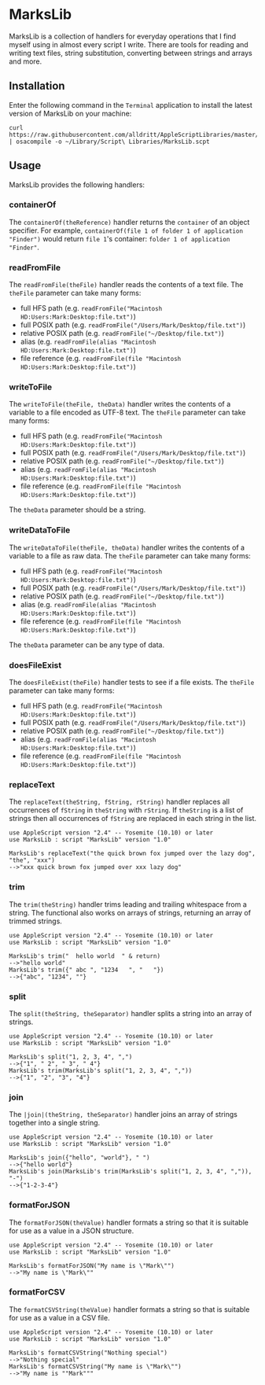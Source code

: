 # MarksLib

MarksLib is a collection of handlers for everyday operations that I find myself using in almost every script I write.  There are tools for reading and writing text files, string substitution, converting between strings and arrays and more.


## Installation

Enter the following command in the `Terminal` application to install the latest version of MarksLib on your machine:

~~~~
curl https://raw.githubusercontent.com/alldritt/AppleScriptLibraries/master/MarksLib.applescript | osacompile -o ~/Library/Script\ Libraries/MarksLib.scpt
~~~~

## Usage

MarksLib provides the following handlers:

### containerOf

The `containerOf(theReference)` handler returns the `container` of an object specifier.  For example, `containerOf(file 1 of folder 1 of application "Finder")` would return `file 1`'s container: `folder 1 of application "Finder"`.

### readFromFile

The `readFromFile(theFile)` handler reads the contents of a text file.  The `theFile` parameter can take many forms:

- full HFS path (e.g. `readFromFile("Macintosh HD:Users:Mark:Desktop:file.txt")`)
- full POSIX path (e.g. `readFromFile("/Users/Mark/Desktop/file.txt")`)
- relative POSIX path (e.g. `readFromFile("~/Desktop/file.txt")`)
- alias (e.g. `readFromFile(alias "Macintosh HD:Users:Mark:Desktop:file.txt")`)
- file reference (e.g. `readFromFile(file "Macintosh HD:Users:Mark:Desktop:file.txt")`)

### writeToFile

The `writeToFile(theFile, theData)` handler writes the contents of a variable to a file encoded as UTF-8 text.  The `theFile` parameter can take many forms:

- full HFS path (e.g. `readFromFile("Macintosh HD:Users:Mark:Desktop:file.txt")`)
- full POSIX path (e.g. `readFromFile("/Users/Mark/Desktop/file.txt")`)
- relative POSIX path (e.g. `readFromFile("~/Desktop/file.txt")`)
- alias (e.g. `readFromFile(alias "Macintosh HD:Users:Mark:Desktop:file.txt")`)
- file reference (e.g. `readFromFile(file "Macintosh HD:Users:Mark:Desktop:file.txt")`)

The `theData` parameter should be a string.

### writeDataToFile

The `writeDataToFile(theFile, theData)` handler writes the contents of a variable to a file as raw data.  The `theFile` parameter can take many forms:

- full HFS path (e.g. `readFromFile("Macintosh HD:Users:Mark:Desktop:file.txt")`)
- full POSIX path (e.g. `readFromFile("/Users/Mark/Desktop/file.txt")`)
- relative POSIX path (e.g. `readFromFile("~/Desktop/file.txt")`)
- alias (e.g. `readFromFile(alias "Macintosh HD:Users:Mark:Desktop:file.txt")`)
- file reference (e.g. `readFromFile(file "Macintosh HD:Users:Mark:Desktop:file.txt")`)

The `theData` parameter can be any type of data.

### doesFileExist

The `doesFileExist(theFile)` handler tests to see if a file exists.  The `theFile` parameter can take many forms:

- full HFS path (e.g. `readFromFile("Macintosh HD:Users:Mark:Desktop:file.txt")`)
- full POSIX path (e.g. `readFromFile("/Users/Mark/Desktop/file.txt")`)
- relative POSIX path (e.g. `readFromFile("~/Desktop/file.txt")`)
- alias (e.g. `readFromFile(alias "Macintosh HD:Users:Mark:Desktop:file.txt")`)
- file reference (e.g. `readFromFile(file "Macintosh HD:Users:Mark:Desktop:file.txt")`)

### replaceText

The `replaceText(theString, fString, rString)` handler replaces all occurrences of `fString` in `theString` with `rString`.  If
`theString` is a list of strings then all occurrences of `fString` are replaced in each string in the list.

~~~~
use AppleScript version "2.4" -- Yosemite (10.10) or later
use MarksLib : script "MarksLib" version "1.0"

MarksLib's replaceText("the quick brown fox jumped over the lazy dog", "the", "xxx")
-->"xxx quick brown fox jumped over xxx lazy dog"
~~~~

### trim

The `trim(theString)` handler trims leading and trailing whitespace from a string.  The functional also works on arrays of strings, returning an array of trimmed strings.

~~~~
use AppleScript version "2.4" -- Yosemite (10.10) or later
use MarksLib : script "MarksLib" version "1.0"

MarksLib's trim("  hello world  " & return)
-->"hello world"
MarksLib's trim({" abc ", "1234   ", "   "})
-->{"abc", "1234", ""}
~~~~

### split

The `split(theString, theSeparator)` handler splits a string into an array of strings.  

~~~~
use AppleScript version "2.4" -- Yosemite (10.10) or later
use MarksLib : script "MarksLib" version "1.0"

MarksLib's split("1, 2, 3, 4", ",")
-->{"1", " 2", " 3", " 4"}
MarksLib's trim(MarksLib's split("1, 2, 3, 4", ","))
-->{"1", "2", "3", "4"}
~~~~

### join

The `|join|(theString, theSeparator)` handler joins an array of strings together into a single string.

~~~~
use AppleScript version "2.4" -- Yosemite (10.10) or later
use MarksLib : script "MarksLib" version "1.0"

MarksLib's join({"hello", "world"}, " ")
-->{"hello world"}
MarksLib's join(MarksLib's trim(MarksLib's split("1, 2, 3, 4", ",")), "-")
-->{"1-2-3-4"} 
~~~~

### formatForJSON

The `formatForJSON(theValue)` handler formats a string so that it is suitable for use as a value in a JSON structure.

~~~~
use AppleScript version "2.4" -- Yosemite (10.10) or later
use MarksLib : script "MarksLib" version "1.0"

MarksLib's formatForJSON("My name is \"Mark\"")
-->"My name is \"Mark\""
~~~~

### formatForCSV

The `formatCSVString(theValue)` handler formats a string so that is suitable for use as a value in a CSV file.

~~~~
use AppleScript version "2.4" -- Yosemite (10.10) or later
use MarksLib : script "MarksLib" version "1.0"

MarksLib's formatCSVString("Nothing special")
-->"Nothing special"
MarksLib's formatCSVString("My name is \"Mark\"")
-->"My name is ""Mark"""
~~~~

